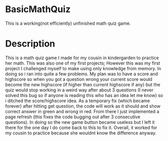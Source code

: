 # BasicMathQuiz
This is a working(not efficiently) unfinished math quiz game.

# Description

This is a math quiz game I made for my cousin in kindergarden to practice her math. This was also one of my first projects; However
this was my first project I challenged myself to make using only knowledge from memory. In doing so i ran into quite a few problems.
My plan was to have a score and highscore so when you got a question wrong your current score would become the new highscore (if
higher than current highscore if any) but the quiz would stop working in a weird way after about 3 questions (I never solved this
bug so if anyone is reading this who has an idea let me know) so i ditched the score/highscore idea. As a temporary fix (which became forever)
after hitting get question, the code will work as it should and show correct answer in green and wrong in red. From there I just implemented a 
page refresh (this fixes the code bugging out after 3 consecutive questions). In doing so the new game button became useless but I left it there
for the one day I do come back to this to fix it. Overall, it worked for my cousin to practice because she wouldnt know the difference anyway. 
